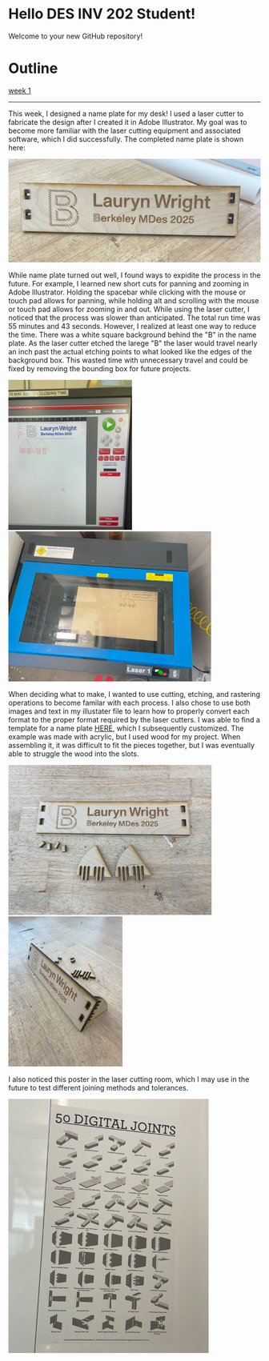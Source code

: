 # Hello DES INV 202 Student!
Welcome to your new GitHub repository! 

# Outline
[week 1](README.md#week-1-example-report-1)

---

This week, I designed a name plate for my desk! I used a laser cutter to fabricate the design after I created it in Adobe Illustrator. My goal was to become more familiar with the laser cutting equipment and associated software, which I did successfully. The completed name plate is shown here:

<img width="600" alt="Completed Name Plate" src="assets/completed name plate.png">

While name plate turned out well, I found ways to expidite the process in the future. For example, I learned new short cuts for panning and zooming in Adobe Illustrator. Holding the spacebar while clicking with the mouse or touch pad allows for panning, while holding alt and scrolling with the mouse or touch pad allows for zooming in and out. While using the laser cutter, I noticed that the process was slower than anticipated. The total run time was 55 minutes and 43 seconds. However, I realized at least one way to reduce the time. There was a white square background behind the "B" in the name plate. As the laser cutter etched the larege "B" the laser would travel nearly an inch past the actual etching points to what looked like the edges of the background box. This wasted time with unnecessary travel and could be fixed by removing the bounding box for future projects. 

<img height="300" alt="Completed Name Plate" src="assets/run time image.png">   <img height="300" alt="Completed Name Plate" src="assets/laser cutter image.png">

When deciding what to make, I wanted to use cutting, etching, and rastering operations to become familar with each process. I also chose to use both images and text in my illustater file to learn how to properly convert each format to the proper format required by the laser cutters. I was able to find a template for a name plate [HERE](https://www.instructables.com/Laser-Cut-Desk-Nameplate/), which I subsequently customized. The example was made with acrylic, but I used wood for my project. When assembling it, it was difficult to fit the pieces together, but I was eventually able to struggle the wood into the slots. 

<img height="300" alt="Completed Name Plate" src="assets/name plate parts.png">   <img height="300" alt="Completed Name Plate" src="assets/name plate assembly.png">

I also noticed this poster in the laser cutting room, which I may use in the future to test different joining methods and tolerances.

<img width="400" alt="Completed Name Plate" src="assets/joints photo.png">
